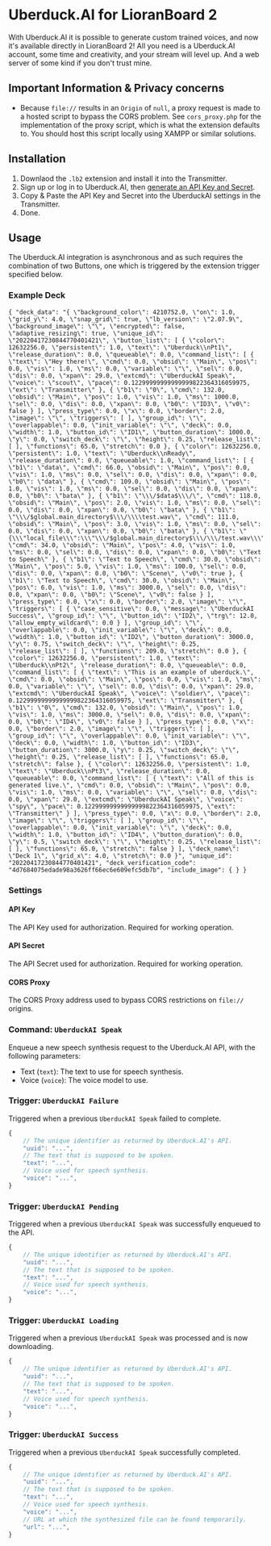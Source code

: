 # Uberduck.AI for LioranBoard 2
With Uberduck.AI it is possible to generate custom trained voices, and now it's available directly in LioranBoard 2! All you need is a Uberduck.AI account, some time and creativity, and your stream will level up. And a web server of some kind if you don't trust mine.

## Important Information & Privacy concerns
- Because `file://` results in an `Origin` of `null`, a proxy request is made to a hosted script to bypass the CORS problem. See `cors_proxy.php` for the implementation of the proxy script, which is what the extension defaults to. You should host this script locally using XAMPP or similar solutions.

## Installation
1. Downlaod the `.lb2` extension and install it into the Transmitter.
2. Sign up or log in to Uberduck.AI, then [generate an API Key and Secret](https://app.uberduck.ai/account/manage).
3. Copy & Paste the API Key and Secret into the UberduckAI settings in the Transmitter.
4. Done.

## Usage
The Uberduck.AI integration is asynchronous and as such requires the combination of two Buttons, one which is triggered by the extension trigger specified below.

### Example Deck
```
{ "deck_data": "{ \"background_color\": 4210752.0, \"on\": 1.0, \"grid_y\": 4.0, \"snap_grid\": true, \"lb_version\": \"2.07.9\", \"background_image\": \"\", \"encrypted\": false, \"adaptive_resizing\": true, \"unique_id\": \"20220417230844770401421\", \"button_list\": [ { \"color\": 12632256.0, \"persistent\": 1.0, \"text\": \"Uberduck\\nPt1\", \"release_duration\": 0.0, \"queueable\": 0.0, \"command_list\": [ { \"text\": \"Hey there!\", \"cmd\": 0.0, \"obsid\": \"Main\", \"pos\": 0.0, \"vis\": 1.0, \"ms\": 0.0, \"variable\": \"\", \"sel\": 0.0, \"dis\": 0.0, \"xpan\": 29.0, \"extcmd\": \"UberduckAI Speak\", \"voice\": \"scout\", \"pace\": 0.12299999999999999822364316059975, \"ext\": \"Transmitter\" }, { \"b1\": \"0\", \"cmd\": 132.0, \"obsid\": \"Main\", \"pos\": 1.0, \"vis\": 1.0, \"ms\": 1000.0, \"sel\": 0.0, \"dis\": 0.0, \"xpan\": 0.0, \"b0\": \"ID3\", \"v0\": false } ], \"press_type\": 0.0, \"x\": 0.0, \"border\": 2.0, \"image\": \"\", \"triggers\": [ ], \"group_id\": \"\", \"overlappable\": 0.0, \"init_variable\": \"\", \"deck\": 0.0, \"width\": 1.0, \"button_id\": \"ID1\", \"button_duration\": 1000.0, \"y\": 0.0, \"switch_deck\": \"\", \"height\": 0.25, \"release_list\": [ ], \"functions\": 65.0, \"stretch\": 0.0 }, { \"color\": 12632256.0, \"persistent\": 1.0, \"text\": \"Uberduck\\nReady\", \"release_duration\": 0.0, \"queueable\": 1.0, \"command_list\": [ { \"b1\": \"data\", \"cmd\": 66.0, \"obsid\": \"Main\", \"pos\": 0.0, \"vis\": 1.0, \"ms\": 0.0, \"sel\": 0.0, \"dis\": 0.0, \"xpan\": 0.0, \"b0\": \"data\" }, { \"cmd\": 109.0, \"obsid\": \"Main\", \"pos\": 1.0, \"vis\": 1.0, \"ms\": 0.0, \"sel\": 0.0, \"dis\": 0.0, \"xpan\": 0.0, \"b0\": \"bata\" }, { \"b1\": \"\\\/$data$\\\/\", \"cmd\": 118.0, \"obsid\": \"Main\", \"pos\": 2.0, \"vis\": 1.0, \"ms\": 0.0, \"sel\": 0.0, \"dis\": 0.0, \"xpan\": 0.0, \"b0\": \"bata\" }, { \"b1\": \"\\\/$global.main_directory$\\\/\\\\test.wav\", \"cmd\": 111.0, \"obsid\": \"Main\", \"pos\": 3.0, \"vis\": 1.0, \"ms\": 0.0, \"sel\": 0.0, \"dis\": 0.0, \"xpan\": 0.0, \"b0\": \"bata\" }, { \"b1\": \"{\\\"local_file\\\":\\\"\\\/$global.main_directory$\\\/\\\/test.wav\\\"}\", \"cmd\": 34.0, \"obsid\": \"Main\", \"pos\": 4.0, \"vis\": 1.0, \"ms\": 0.0, \"sel\": 0.0, \"dis\": 0.0, \"xpan\": 0.0, \"b0\": \"Text to Speech\" }, { \"b1\": \"Text to Speech\", \"cmd\": 30.0, \"obsid\": \"Main\", \"pos\": 5.0, \"vis\": 1.0, \"ms\": 100.0, \"sel\": 0.0, \"dis\": 0.0, \"xpan\": 0.0, \"b0\": \"Scene\", \"v0\": true }, { \"b1\": \"Text to Speech\", \"cmd\": 30.0, \"obsid\": \"Main\", \"pos\": 6.0, \"vis\": 1.0, \"ms\": 3000.0, \"sel\": 0.0, \"dis\": 0.0, \"xpan\": 0.0, \"b0\": \"Scene\", \"v0\": false } ], \"press_type\": 0.0, \"x\": 0.0, \"border\": 2.0, \"image\": \"\", \"triggers\": [ { \"case_sensitive\": 0.0, \"message\": \"UberduckAI Success\", \"group_id\": \"\", \"button_id\": \"ID2\", \"trg\": 12.0, \"allow_empty_wildcard\": 0.0 } ], \"group_id\": \"\", \"overlappable\": 0.0, \"init_variable\": \"\", \"deck\": 0.0, \"width\": 1.0, \"button_id\": \"ID2\", \"button_duration\": 3000.0, \"y\": 0.75, \"switch_deck\": \"\", \"height\": 0.25, \"release_list\": [ ], \"functions\": 209.0, \"stretch\": 0.0 }, { \"color\": 12632256.0, \"persistent\": 1.0, \"text\": \"Uberduck\\nPt2\", \"release_duration\": 0.0, \"queueable\": 0.0, \"command_list\": [ { \"text\": \"This is an example of uberduck.\", \"cmd\": 0.0, \"obsid\": \"Main\", \"pos\": 0.0, \"vis\": 1.0, \"ms\": 0.0, \"variable\": \"\", \"sel\": 0.0, \"dis\": 0.0, \"xpan\": 29.0, \"extcmd\": \"UberduckAI Speak\", \"voice\": \"soldier\", \"pace\": 0.12299999999999999822364316059975, \"ext\": \"Transmitter\" }, { \"b1\": \"0\", \"cmd\": 132.0, \"obsid\": \"Main\", \"pos\": 1.0, \"vis\": 1.0, \"ms\": 3000.0, \"sel\": 0.0, \"dis\": 0.0, \"xpan\": 0.0, \"b0\": \"ID4\", \"v0\": false } ], \"press_type\": 0.0, \"x\": 0.0, \"border\": 2.0, \"image\": \"\", \"triggers\": [ ], \"group_id\": \"\", \"overlappable\": 0.0, \"init_variable\": \"\", \"deck\": 0.0, \"width\": 1.0, \"button_id\": \"ID3\", \"button_duration\": 3000.0, \"y\": 0.25, \"switch_deck\": \"\", \"height\": 0.25, \"release_list\": [ ], \"functions\": 65.0, \"stretch\": false }, { \"color\": 12632256.0, \"persistent\": 1.0, \"text\": \"Uberduck\\nPt3\", \"release_duration\": 0.0, \"queueable\": 0.0, \"command_list\": [ { \"text\": \"All of this is generated live.\", \"cmd\": 0.0, \"obsid\": \"Main\", \"pos\": 0.0, \"vis\": 1.0, \"ms\": 0.0, \"variable\": \"\", \"sel\": 0.0, \"dis\": 0.0, \"xpan\": 29.0, \"extcmd\": \"UberduckAI Speak\", \"voice\": \"spy\", \"pace\": 0.12299999999999999822364316059975, \"ext\": \"Transmitter\" } ], \"press_type\": 0.0, \"x\": 0.0, \"border\": 2.0, \"image\": \"\", \"triggers\": [ ], \"group_id\": \"\", \"overlappable\": 0.0, \"init_variable\": \"\", \"deck\": 0.0, \"width\": 1.0, \"button_id\": \"ID4\", \"button_duration\": 0.0, \"y\": 0.5, \"switch_deck\": \"\", \"height\": 0.25, \"release_list\": [ ], \"functions\": 65.0, \"stretch\": false } ], \"deck_name\": \"Deck 1\", \"grid_x\": 4.0, \"stretch\": 0.0 }", "unique_id": "20220417230844770401421", "deck_verification_code": "4d7684075edade98a3626ff66ec6e609efc5db7b", "include_image": { } }
```

### Settings
#### API Key
The API Key used for authorization. Required for working operation.

#### API Secret
The API Secret used for authorization. Required for working operation.

#### CORS Proxy
The CORS Proxy address used to bypass CORS restrictions on `file://` origins.

### Command: `UberduckAI Speak`
Enqueue a new speech synthesis request to the Uberduck.AI API, with the following parameters:

* Text (`text`): The text to use for speech synthesis.
* Voice (`voice`): The voice model to use.

### Trigger: `UberduckAI Failure`
Triggered when a previous `UberduckAI Speak` failed to complete.

```js
{
    // The unique identifier as returned by Uberduck.AI's API.
    "uuid": "...",
    // The text that is supposed to be spoken.
    "text": "...",
    // Voice used for speech synthesis.
    "voice": "...",
}
```

### Trigger: `UberduckAI Pending`
Triggered when a previous `UberduckAI Speak` was successfully enqueued to the API.

```js
{
    // The unique identifier as returned by Uberduck.AI's API.
    "uuid": "...",
    // The text that is supposed to be spoken.
    "text": "...",
    // Voice used for speech synthesis.
    "voice": "...",
}
```

### Trigger: `UberduckAI Loading`
Triggered when a previous `UberduckAI Speak` was processed and is now downloading.

```js
{
    // The unique identifier as returned by Uberduck.AI's API.
    "uuid": "...",
    // The text that is supposed to be spoken.
    "text": "...",
    // Voice used for speech synthesis.
    "voice": "...",
}
```

### Trigger: `UberduckAI Success`
Triggered when a previous `UberduckAI Speak` successfully completed.

```js
{
    // The unique identifier as returned by Uberduck.AI's API.
    "uuid": "...",
    // The text that is supposed to be spoken.
    "text": "...",
    // Voice used for speech synthesis.
    "voice": "...",
    // URL at which the synthesized file can be found temporarily.
    "url": "...",
}
```
